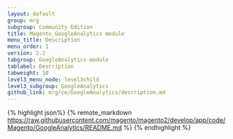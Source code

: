 ```yaml
---
layout: default
group: mrg
subgroup: Community Edition
title: Magento_GoogleAnalytics module
menu_title: Description
menu_order: 1
version: 2.2
tabgroup: GoogleAnalytics-module
tablabel: Description
tabweight: 10
level3_menu_node: level3child
level3_subgroup: GoogleAnalytics
github_link: mrg/ce/GoogleAnalytics/description.md
---
```


{% highlight json%}
{% remote_markdown https://raw.githubusercontent.com/magento/magento2/develop/app/code/Magento/GoogleAnalytics/README.md %}
{% endhighlight %}